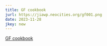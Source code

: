 ```yaml
---
title: GF cookbook
jurl: https://jiawp.neocities.org/gf001.png
date: 2023-11-28
jkey: new
---
```

[GF cookbook](https://jiawp.neocities.org/cb.html)